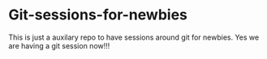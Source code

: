 # Git-sessions-for-newbies
This is just a auxilary repo to have sessions around git for newbies.
Yes we are having a git session now!!! 
